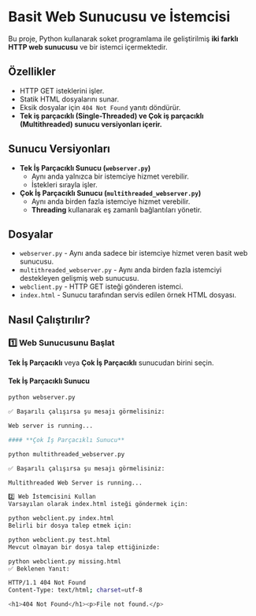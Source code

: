 # Basit Web Sunucusu ve İstemcisi

Bu proje, Python kullanarak soket programlama ile geliştirilmiş **iki farklı HTTP web sunucusu** ve bir istemci içermektedir.

## Özellikler
- HTTP GET isteklerini işler.
- Statik HTML dosyalarını sunar.
- Eksik dosyalar için `404 Not Found` yanıtı döndürür.
- **Tek iş parçacıklı (Single-Threaded) ve Çok iş parçacıklı (Multithreaded) sunucu versiyonları içerir.**

## Sunucu Versiyonları
- **Tek İş Parçacıklı Sunucu (`webserver.py`)**  
  - Aynı anda yalnızca bir istemciye hizmet verebilir.
  - İstekleri sırayla işler.
- **Çok İş Parçacıklı Sunucu (`multithreaded_webserver.py`)**  
  - Aynı anda birden fazla istemciye hizmet verebilir.
  - **Threading** kullanarak eş zamanlı bağlantıları yönetir.

## Dosyalar
- `webserver.py` - Aynı anda sadece bir istemciye hizmet veren basit web sunucusu.
- `multithreaded_webserver.py` - Aynı anda birden fazla istemciyi destekleyen gelişmiş web sunucusu.
- `webclient.py` - HTTP GET isteği gönderen istemci.
- `index.html` - Sunucu tarafından servis edilen örnek HTML dosyası.

## Nasıl Çalıştırılır?

### 1️⃣ Web Sunucusunu Başlat
**Tek İş Parçacıklı** veya **Çok İş Parçacıklı** sunucudan birini seçin.

#### **Tek İş Parçacıklı Sunucu**
```sh
python webserver.py

✅ Başarılı çalışırsa şu mesajı görmelisiniz:

Web server is running...

#### **Çok İş Parçacıklı Sunucu**

python multithreaded_webserver.py

✅ Başarılı çalışırsa şu mesajı görmelisiniz:

Multithreaded Web Server is running...

2️⃣ Web İstemcisini Kullan
Varsayılan olarak index.html isteği göndermek için:

python webclient.py index.html
Belirli bir dosya talep etmek için:

python webclient.py test.html
Mevcut olmayan bir dosya talep ettiğinizde:

python webclient.py missing.html
✅ Beklenen Yanıt:

HTTP/1.1 404 Not Found
Content-Type: text/html; charset=utf-8

<h1>404 Not Found</h1><p>File not found.</p>